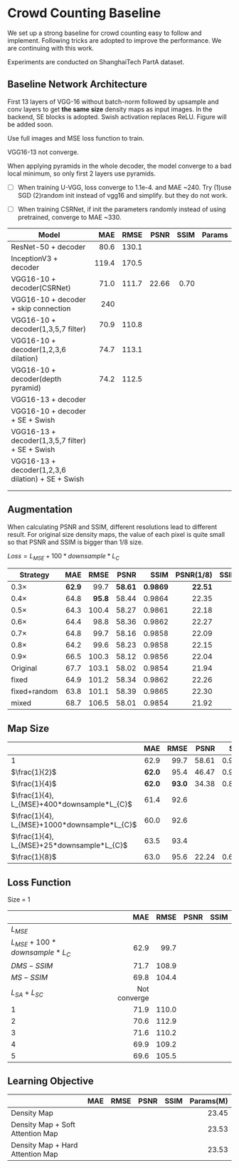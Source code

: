 # Crowd Counting Baseline

We set up a strong baseline for crowd counting easy to follow and implement. Following tricks are adopted to improve the performance. We are continuing with this work.

Experiments are conducted on ShanghaiTech PartA dataset.

## Baseline Network Architecture

First 13 layers of VGG-16 without batch-norm followed by upsample and conv layers to get **the same size** density maps as input images. In the backend, SE blocks is adopted. Swish activation replaces ReLU. Figure will be added soon.

Use full images and MSE loss function to train.

VGG16-13 not converge.

When applying pyramids in the whole decoder, the model converge to a bad local minimum, so only first 2 layers use pyramids.

- [ ] When training U-VGG, loss converge to 1.1e-4. and MAE ~240. Try (1)use SGD (2)random init instead of vgg16 and simplify. but they do not work.

- [ ] When training CSRNet, if init the parameters randomly instead of using pretrained, converge to MAE ~330.

| Model                                             |   MAE |  RMSE |  PSNR | SSIM | Params |
| ------------------------------------------------- | ----: | ----: | ----: | ---: | -----: |
| ResNet-50 + decoder                               |  80.6 | 130.1 |       |      |        |
| InceptionV3 + decoder                             | 119.4 | 170.5 |       |      |        |
| VGG16-10 + decoder(CSRNet)                        |  71.0 | 111.7 | 22.66 | 0.70 |        |
| VGG16-10 + decoder + skip connection              |   240 |       |       |      |        |
| VGG16-10 + decoder(1,3,5,7 filter)                |  70.9 | 110.8 |       |      |        |
| VGG16-10 + decoder(1,2,3,6 dilation)              |  74.7 | 113.1 |       |      |        |
| VGG16-10 + decoder(depth pyramid)                 |  74.2 | 112.5 |       |      |        |
| VGG16-13 + decoder                                |       |       |       |      |        |
| VGG16-10 + decoder + SE + Swish                   |       |       |       |      |        |
| VGG16-13 + decoder(1,3,5,7 filter) + SE + Swish   |       |       |       |      |        |
| VGG16-13 + decoder(1,2,3,6 dilation) + SE + Swish |       |       |       |      |        |
|                                                   |       |       |       |      |        |
|                                                   |       |       |       |      |        |



## Augmentation

When calculating PSNR and SSIM, different resolutions lead to different result. For original size density maps, the value of each pixel is quite small so that PSNR and SSIM is bigger than 1/8 size.

$Loss = L_{MSE}+100*downsample*L_{C}$

| Strategy     |      MAE |     RMSE |      PSNR |       SSIM | PSNR(1/8) | SSIM(1/8) |       Time/epoch |
| ------------ | -------: | -------: | --------: | ---------: | --------: | --------: | ---------------: |
| 0.3$\times$  | **62.9** |     99.7 | **58.61** | **0.9869** | **22.51** |      0.62 | **0.33$\times$** |
| 0.4$\times$  |     64.8 | **95.8** |     58.44 |     0.9864 |     22.35 |      0.61 |     0.39$\times$ |
| 0.5$\times$  |     64.3 |    100.4 |     58.27 |     0.9861 |     22.18 |      0.58 |     0.43$\times$ |
| 0.6$\times$  |     64.4 |     98.8 |     58.36 |     0.9862 |     22.27 |      0.60 |     0.51$\times$ |
| 0.7$\times$  |     64.8 |     99.7 |     58.16 |     0.9858 |     22.09 |      0.56 |     0.61$\times$ |
| 0.8$\times$  |     64.2 |     99.6 |     58.23 |     0.9858 |     22.15 |      0.60 |     0.71$\times$ |
| 0.9$\times$  |     66.5 |    100.3 |     58.12 |     0.9856 |     22.04 |      0.58 |     0.86$\times$ |
| Original     |     67.7 |    103.1 |     58.02 |     0.9854 |     21.94 |      0.56 |     1.00$\times$ |
| fixed        |     64.9 |    101.2 |     58.34 |     0.9862 |     22.26 |      0.62 |     1.20$\times$ |
| fixed+random |     63.8 |    101.1 |     58.39 |     0.9865 |     22.30 |  **0.64** |     2.43$\times$ |
| mixed        |     68.7 |    106.5 |     58.01 |     0.9854 |     21.92 |      0.56 |     5.01$\times$ |



## Map Size

|                                              |      MAE |     RMSE |  PSNR |   SSIM | PSNR(1/8) | SSIM(1/8) |
| -------------------------------------------- | -------: | -------: | ----: | -----: | --------: | --------: |
| 1                                            |     62.9 |     99.7 | 58.61 | 0.9869 | **22.51** |  **0.62** |
| $\frac{1}{2}$                                | **62.0** |     95.4 | 46.47 | 0.9416 |     22.42 |  **0.62** |
| $\frac{1}{4}$                                | **62.0** | **93.0** | 34.38 | 0.8197 |     22.35 |      0.61 |
| $\frac{1}{4}, L_{MSE}+400*downsample*L_{C}$  |     61.4 |     92.6 |       |        |           |           |
| $\frac{1}{4}, L_{MSE}+1000*downsample*L_{C}$ |     60.0 |     92.6 |       |        |           |           |
| $\frac{1}{4}, L_{MSE}+25*downsample*L_{C}$   |     63.5 |     93.4 |       |        |           |           |
| $\frac{1}{8}$                                |     63.0 |     95.6 | 22.24 | 0.6122 |     22.24 |      0.61 |



## Loss Function

Size = 1

|                                |          MAE |  RMSE | PSNR | SSIM |
| ------------------------------ | -----------: | ----: | ---: | ---: |
| $L_{MSE}$                      |              |       |      |      |
| $L_{MSE}+100*downsample*L_{C}$ |         62.9 |  99.7 |      |      |
| $DMS-SSIM$                     |         71.7 | 108.9 |      |      |
| $MS-SSIM$                      |         69.8 | 104.4 |      |      |
| $L_{SA}+L_{SC}$                | Not converge |       |      |      |
| 1                              |         71.9 | 110.0 |      |      |
| 2                              |         70.6 | 112.9 |      |      |
| 3                              |         71.6 | 110.2 |      |      |
| 4                              |         69.9 | 109.2 |      |      |
| 5                              |         69.6 | 105.5 |      |      |



## Learning Objective

|                                  |  MAE | RMSE | PSNR | SSIM | Params(M) |
| -------------------------------- | ---: | ---: | ---: | ---: | --------: |
| Density Map                      |      |      |      |      |     23.45 |
| Density Map + Soft Attention Map |      |      |      |      |     23.53 |
| Density Map + Hard Attention Map |      |      |      |      |     23.53 |



